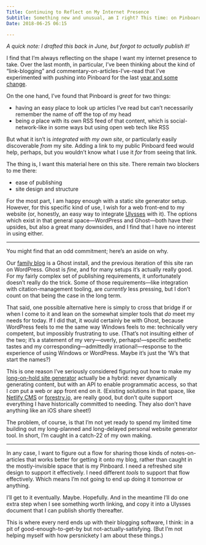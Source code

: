 ```yaml
---
Title: Continuing to Reflect on My Internet Presence
Subtitle: Something new and unusual, am I right? This time: on Pinboard as my link-sharing source.
Date: 2018-06-25 06:15

---
```


<i class="editorial">A quick note: I drafted this back in June, but forgot to actually publish it!</i>

I find that I’m always reflecting on the shape I want my internet presence to take. Over the last month, in particular, I’ve been thinking about the kind of “link-blogging” and commentary-on-articles-I’ve-read that I’ve experimented with pushing into Pinboard for the last [year and some change](https://www.chriskrycho.com/2017/pick-the-right-tool-for-the-job.html).

On the one hand, I’ve found that Pinboard is *great* for two things:

- having an easy place to look up articles I’ve read but can’t necessarily remember the name of off the top of my head
- being *a* place with its own RSS feed of that content, which is social-network-like in some ways but using open web tech like <abbr>RSS</abbr>

But what it isn’t is *integrated with my own site*, or particularly easily discoverable *from* my site. Adding a link to my public Pinboard feed would help, perhaps, but you wouldn’t know what I use it *for* from seeing that link.

The thing is, I want this material here on this site. There remain two blockers to me there:

- ease of publishing
- site design and structure

For the most part, I am happy enough with a static site generator setup. However, for this specific kind of use, I wish for a web front-end to my website (or, honestly, an easy way to integrate [Ulysses](https://www.ulyssesapp.com) with it). The options which exist in that general space—WordPress and Ghost—both have their upsides, but also a great many downsides, and I find that I have no interest in using either.

---- 

You might find that an odd commitment; here’s an aside on why.

Our [family blog](https://krycho.com) is a Ghost install, and the previous iteration of this site ran on WordPress. Ghost is *fine*, and for many setups it’s actually really good. For my fairly complex set of publishing requirements, it unfortunately doesn’t really do the trick. Some of those requirements—like integration with citation-management tooling, are *currently* less pressing, but I don’t count on that being the case in the long term.

That said, one possible alternative here is simply to cross that bridge if or when I come to it and lean on the somewhat simpler tools that *do* meet my needs for today. If I did that, it would certainly be with Ghost, because WordPress feels to me the same way Windows feels to me: technically very competent, but impossibly frustrating to use. (That’s not insulting either of the two; it’s a statement of my very—overly, perhaps!—specific aesthetic tastes and my corresponding—admittedly irrational!—response to the experience of using Windows or WordPress. Maybe it’s just the ‘W’s that start the names?)

This is one reason I’ve seriously considered figuring out how to make my [long-on-hold site generator](https://github.com/chriskrycho/lightning-rs) actually be a hybrid: never dynamically generating content, but with an <abbr>API</abbr> to enable programmatic access, so that I *can* put a web or app front end on it. (Existing solutions in that space, like [Netlify CMS](https://www.netlifycms.org) or [forestry.io](https://forestry.io/), are really good, but don’t quite support everything I have historically committed to needing. They also don’t have anything like an iOS share sheet!)

The problem, of course, is that I’m not yet ready to spend my limited time building out my long-planned and long-delayed personal website generator tool. In short, I’m caught in a catch-22 of my own making.

---- 

In any case, I want to figure out a flow for sharing those kinds of notes-on-articles that works better for getting it onto my blog, rather than caught in the mostly-invisible space that is my Pinboard. I need a refreshed site design to support it effectively. I need different *tools* to support that flow effectively. Which means I’m not going to end up doing it tomorrow or anything.

I’ll get to it eventually. Maybe. Hopefully. And in the meantime I’ll do one extra step when I see something worth linking, and copy it into a Ulysses document that I can publish shortly thereafter.

This is where every nerd ends up with their blogging software, I think: in a pit of good-enough-to-get-by but not-actually-satisfying. (But I’m not helping myself with how persnickety I am about these things.)